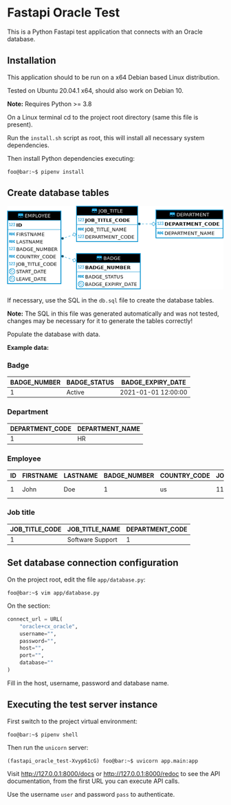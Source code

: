 # Fastapi Oracle Test

This is a Python Fastapi test application that connects with an Oracle database.


## Installation

This application should to be run on a x64 Debian based Linux distribution.

Tested on Ubuntu 20.04.1 x64, should also work on Debian 10.

**Note:** Requires Python >= 3.8

On a Linux terminal cd to the project root directory (same this file is
present).

Run the `install.sh` script as root, this will install all necessary system
dependencies.

Then install Python dependencies executing:
```console
foo@bar:~$ pipenv install
```


## Create database tables

![Database Diagram](diagram.png?raw=true "Database Diagram")

If necessary, use the SQL in the `db.sql` file to create the database tables.

**Note:** The SQL in this file was generated automatically and was not tested,
changes may be necessary for it to generate the tables correctly!

Populate the database with data.

**Example data:**

### Badge
|BADGE_NUMBER|BADGE_STATUS|BADGE_EXPIRY_DATE  |
| ---------- | ---------- | ----------------- |
|1           | Active     |2021-01-01 12:00:00|

### Department
|DEPARTMENT_CODE|DEPARTMENT_NAME|
| ------------- | ------------- |
|1              |HR             |

### Employee
|ID|FIRSTNAME|LASTNAME|BADGE_NUMBER|COUNTRY_CODE|JOB_TITLE_CODE|START_DATE         |LEAVE_DATE         |
|--| ------- | ------ |----------- |----------- |------------- |------------------ |------------------ |
|1 |John     |Doe     |1           |us          |11            |2018-01-01 12:00:00|2021-01-01 12:00:00|

### Job title
|JOB_TITLE_CODE|JOB_TITLE_NAME  |DEPARTMENT_CODE|
| ------------ | -------------- | ------------- |
|1	           |Software Support|1              |

## Set database connection configuration

On the project root, edit the file `app/database.py`:
```console
foo@bar:~$ vim app/database.py
```

On the section:

```python
connect_url = URL(
    "oracle+cx_oracle",
    username="",
    password="",
    host="",
    port="",
    database=""
)
```

Fill in the host, username, password and database name.


## Executing the test server instance

First switch to the project virtual environment:
```console
foo@bar:~$ pipenv shell
```

Then run the `unicorn` server:
```console
(fastapi_oracle_test-Xvyp61cG) foo@bar:~$ uvicorn app.main:app
```

Visit http://127.0.0.1:8000/docs or http://127.0.0.1:8000/redoc to see the API
documentation, from the first URL you can execute API calls.

Use the username `user` and password `pass` to authenticate.
